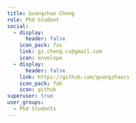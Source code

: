```yaml
---
title: Guangzhao Cheng
role: Phd Student
social:
  - display:
      header: false
    icon_pack: fas
    link: gz.cheng.cs@gmail.com
    icon: envelope
  - display:
      header: false
    link: https://github.com/guangzhaocs
    icon_pack: fab
    icon: github
superuser: true
user_groups:
  - Phd Students
---
```

